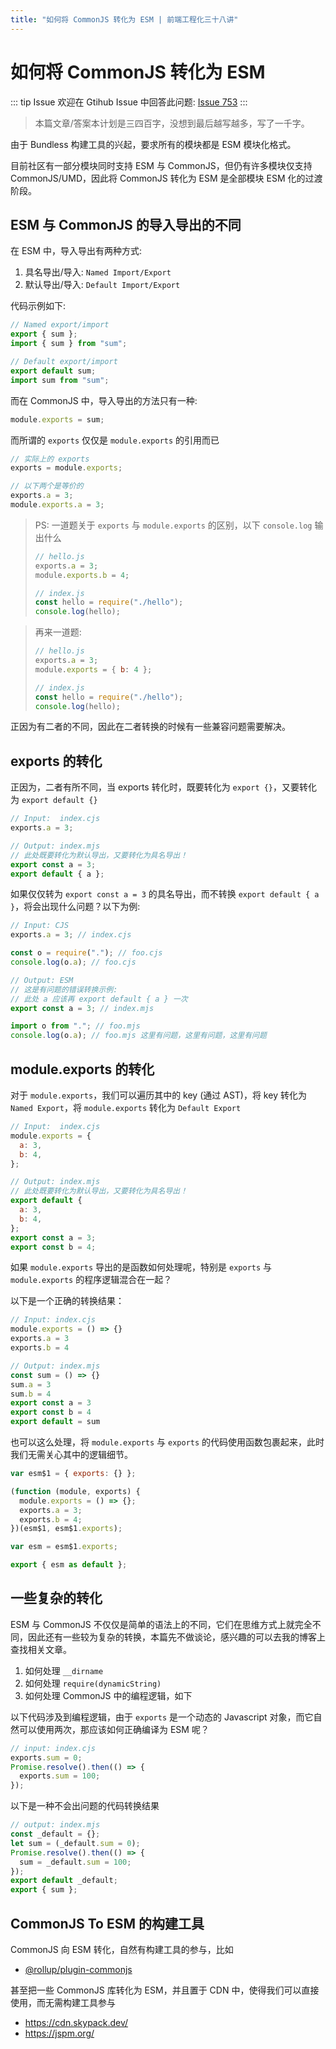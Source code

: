 ```yaml
---
title: "如何将 CommonJS 转化为 ESM | 前端工程化三十八讲"
---
```


# 如何将 CommonJS 转化为 ESM

::: tip Issue
欢迎在 Gtihub Issue 中回答此问题: [Issue 753](https://github.com/shfshanyue/Daily-Question/issues/753)
:::

> 本篇文章/答案本计划是三四百字，没想到最后越写越多，写了一千字。

由于 Bundless 构建工具的兴起，要求所有的模块都是 ESM 模块化格式。

目前社区有一部分模块同时支持 ESM 与 CommonJS，但仍有许多模块仅支持 CommonJS/UMD，因此将 CommonJS 转化为 ESM 是全部模块 ESM 化的过渡阶段。

## ESM 与 CommonJS 的导入导出的不同

在 ESM 中，导入导出有两种方式:

1. 具名导出/导入: `Named Import/Export`
1. 默认导出/导入: `Default Import/Export`

代码示例如下:

```js
// Named export/import
export { sum };
import { sum } from "sum";

// Default export/import
export default sum;
import sum from "sum";
```

而在 CommonJS 中，导入导出的方法只有一种:

```js
module.exports = sum;
```

而所谓的 `exports` 仅仅是 `module.exports` 的引用而已

```js
// 实际上的 exports
exports = module.exports;

// 以下两个是等价的
exports.a = 3;
module.exports.a = 3;
```

> PS: 一道题关于 `exports` 与 `module.exports` 的区别，以下 `console.log` 输出什么
>
> ```js
> // hello.js
> exports.a = 3;
> module.exports.b = 4;
>
> // index.js
> const hello = require("./hello");
> console.log(hello);
> ```

> 再来一道题:
>
> ```js
> // hello.js
> exports.a = 3;
> module.exports = { b: 4 };
>
> // index.js
> const hello = require("./hello");
> console.log(hello);
> ```

正因为有二者的不同，因此在二者转换的时候有一些兼容问题需要解决。

## exports 的转化

正因为，二者有所不同，当 exports 转化时，既要转化为 `export {}`，又要转化为 `export default {}`

```js
// Input:  index.cjs
exports.a = 3;

// Output: index.mjs
// 此处既要转化为默认导出，又要转化为具名导出！
export const a = 3;
export default { a };
```

如果仅仅转为 `export const a = 3` 的具名导出，而不转换 `export default { a }`，将会出现什么问题？以下为例:

```js
// Input: CJS
exports.a = 3; // index.cjs

const o = require("."); // foo.cjs
console.log(o.a); // foo.cjs

// Output: ESM
// 这是有问题的错误转换示例:
// 此处 a 应该再 export default { a } 一次
export const a = 3; // index.mjs

import o from "."; // foo.mjs
console.log(o.a); // foo.mjs 这里有问题，这里有问题，这里有问题
```

## module.exports 的转化

对于 `module.exports`，我们可以遍历其中的 key (通过 AST)，将 key 转化为 `Named Export`，将 `module.exports` 转化为 `Default Export`

```js
// Input:  index.cjs
module.exports = {
  a: 3,
  b: 4,
};

// Output: index.mjs
// 此处既要转化为默认导出，又要转化为具名导出！
export default {
  a: 3,
  b: 4,
};
export const a = 3;
export const b = 4;
```

如果 `module.exports` 导出的是函数如何处理呢，特别是 `exports` 与 `module.exports` 的程序逻辑混合在一起？

以下是一个正确的转换结果：

```js
// Input: index.cjs
module.exports = () => {}
exports.a = 3
exports.b = 4

// Output: index.mjs
const sum = () => {}
sum.a = 3
sum.b = 4
export const a = 3
export const b = 4
export default = sum
```

也可以这么处理，将 `module.exports` 与 `exports` 的代码使用函数包裹起来，此时我们无需关心其中的逻辑细节。

```js
var esm$1 = { exports: {} };

(function (module, exports) {
  module.exports = () => {};
  exports.a = 3;
  exports.b = 4;
})(esm$1, esm$1.exports);

var esm = esm$1.exports;

export { esm as default };
```

## 一些复杂的转化

ESM 与 CommonJS 不仅仅是简单的语法上的不同，它们在思维方式上就完全不同，因此还有一些较为复杂的转换，本篇先不做谈论，感兴趣的可以去我的博客上查找相关文章。

1. 如何处理 `__dirname`
1. 如何处理 `require(dynamicString)`
1. 如何处理 CommonJS 中的编程逻辑，如下

以下代码涉及到编程逻辑，由于 `exports` 是一个动态的 Javascript 对象，而它自然可以使用两次，那应该如何正确编译为 ESM 呢？

```js
// input: index.cjs
exports.sum = 0;
Promise.resolve().then(() => {
  exports.sum = 100;
});
```

以下是一种不会出问题的代码转换结果

```js
// output: index.mjs
const _default = {};
let sum = (_default.sum = 0);
Promise.resolve().then(() => {
  sum = _default.sum = 100;
});
export default _default;
export { sum };
```

## CommonJS To ESM 的构建工具

CommonJS 向 ESM 转化，自然有构建工具的参与，比如

- [@rollup/plugin-commonjs](https://github.com/rollup/plugins/tree/master/packages/commonjs)

甚至把一些 CommonJS 库转化为 ESM，并且置于 CDN 中，使得我们可以直接使用，而无需构建工具参与

- <https://cdn.skypack.dev/>
- <https://jspm.org/>
